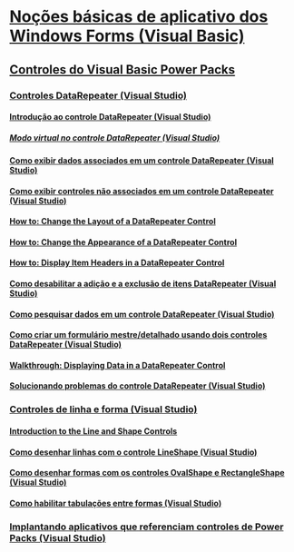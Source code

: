 # [Noções básicas de aplicativo dos Windows Forms (Visual Basic)](windows-forms-application-basics.md)
## [Controles do Visual Basic Power Packs](power-packs-controls.md)
### [Controles DataRepeater (Visual Studio)](datarepeater-control-visual-studio.md)
#### [Introdução ao controle DataRepeater (Visual Studio)](introduction-to-the-datarepeater-control-visual-studio.md)
##### [Modo virtual no controle DataRepeater (Visual Studio)](virtual-mode-in-the-datarepeater-control-visual-studio.md)
#### [Como exibir dados associados em um controle DataRepeater (Visual Studio)](how-to-display-bound-data-in-a-datarepeater-control-visual-studio.md)
#### [Como exibir controles não associados em um controle DataRepeater (Visual Studio)](how-to-display-unbound-controls-in-a-datarepeater-control-visual-studio.md)
#### [How to: Change the Layout of a DataRepeater Control](TocOutOfQuery)
#### [How to: Change the Appearance of a DataRepeater Control](TocOutOfQuery)
#### [How to: Display Item Headers in a DataRepeater Control](TocOutOfQuery)
#### [Como desabilitar a adição e a exclusão de itens DataRepeater (Visual Studio)](how-to-disable-adding-and-deleting-datarepeater-items-visual-studio.md)
#### [Como pesquisar dados em um controle DataRepeater (Visual Studio)](how-to-search-data-in-a-datarepeater-control-visual-studio.md)
#### [Como criar um formulário mestre/detalhado usando dois controles DataRepeater (Visual Studio)](how-to-create-a-master-detail-form-by-using-two-datarepeater-controls.md)
#### [Walkthrough: Displaying Data in a DataRepeater Control](TocOutOfQuery)
#### [Solucionando problemas do controle DataRepeater (Visual Studio)](troubleshooting-the-datarepeater-control-visual-studio.md)
### [Controles de linha e forma (Visual Studio)](line-and-shape-controls-visual-studio.md)
#### [Introduction to the Line and Shape Controls](TocOutOfQuery)
#### [Como desenhar linhas com o controle LineShape (Visual Studio)](how-to-draw-lines-with-the-lineshape-control-visual-studio.md)
#### [Como desenhar formas com os controles OvalShape e RectangleShape (Visual Studio)](how-to-draw-shapes-with-the-ovalshape-and-rectangleshape-controls.md)
#### [Como habilitar tabulações entre formas (Visual Studio)](how-to-enable-tabbing-between-shapes-visual-studio.md)
### [Implantando aplicativos que referenciam controles de Power Packs (Visual Studio)](deploying-applications-that-reference-power-packs-controls-visual-studio.md)

